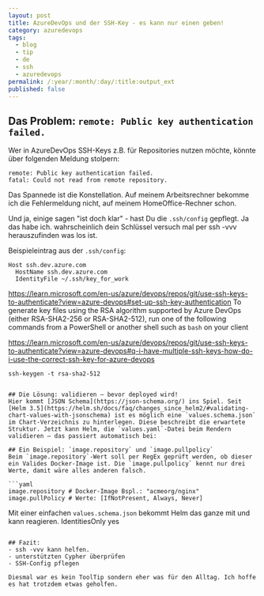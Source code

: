 ```yaml
---
layout: post
title: AzureDevOps und der SSH-Key - es kann nur einen geben!
category: azuredevops
tags:
  - blog
  - tip
  - de
  - ssh
  - azuredevops
permalink: /:year/:month/:day/:title:output_ext
published: false
---
```


## Das Problem: `remote: Public key authentication failed.`

Wer in AzureDevOps SSH-Keys z.B. für Repositories nutzen möchte, könnte über folgenden Meldung stolpern:
```
remote: Public key authentication failed.
fatal: Could not read from remote repository.
```

Das Spannede ist die Konstellation. Auf meinem Arbeitsrechner bekomme ich die Fehlermeldung nicht, auf meinem HomeOffice-Rechner schon.

Und ja, einige sagen  "ist doch klar" - hast Du die `.ssh/config` gepflegt. Ja das habe ich. wahrscheinlich dein Schlüssel versuch mal per ssh -vvv herauszufinden was los ist.

Beispieleintrag aus der `.ssh/config`:
```
Host ssh.dev.azure.com
  HostName ssh.dev.azure.com
  IdentityFile ~/.ssh/key_for_work
```

https://learn.microsoft.com/en-us/azure/devops/repos/git/use-ssh-keys-to-authenticate?view=azure-devops#set-up-ssh-key-authentication
To generate key files using the RSA algorithm supported by Azure DevOps (either RSA-SHA2-256 or RSA-SHA2-512), run one of the following commands from a PowerShell or another shell such as `bash` on your client

https://learn.microsoft.com/en-us/azure/devops/repos/git/use-ssh-keys-to-authenticate?view=azure-devops#q-i-have-multiple-ssh-keys-how-do-i-use-the-correct-ssh-key-for-azure-devops

`ssh-keygen -t rsa-sha2-512`

```

## Die Lösung: validieren – bevor deployed wird!
Hier kommt [JSON Schema](https://json-schema.org/) ins Spiel. Seit [Helm 3.5](https://helm.sh/docs/faq/changes_since_helm2/#validating-chart-values-with-jsonschema) ist es möglich eine `values.schema.json` im Chart-Verzeichnis zu hinterlegen. Diese beschreibt die erwartete Struktur. Jetzt kann Helm, die `values.yaml`-Datei beim Rendern validieren – das passiert automatisch bei:

## Ein Beispiel: `image.repository` und `image.pullpolicy`
Beim `image.repository`-Wert soll per RegEx geprüft werden, ob dieser ein Valides Docker-Image ist. Die `image.pullpolicy` kennt nur drei Werte, damit wäre alles anderen falsch.

```yaml
image.repository # Docker-Image Bspl.: "acmeorg/nginx"
image.pullPolicy # Werte: [IfNotPresent, Always, Never]
```

Mit einer einfachen `values.schema.json` bekommt Helm das ganze mit und kann reagieren.
IdentitiesOnly yes

```

## Fazit:
- ssh -vvv kann helfen.
- unterstützten Cypher überprüfen
- SSH-Config pflegen

Diesmal war es kein ToolTip sondern eher was für den Alltag. Ich hoffe es hat trotzdem etwas geholfen.